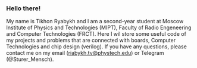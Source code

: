 ### Hello there!
My name is Tikhon Ryabykh and I am a second-year student at Moscow Institute of Physics and Technologies (MIPT), Faculty of Radio Engeneering and Computer Technologies (FRCT). Here I wil store some useful code of my projects and problems that are connected with boards, Computer Technologies and chip design (verilog). If you have any questions, please contact me on my email (riabykh.tv@phystech.edu) or Telegram (@Sturer_Mensch).
